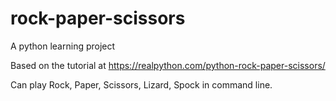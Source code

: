 # rock-paper-scissors
A python learning project

Based on the tutorial at https://realpython.com/python-rock-paper-scissors/

Can play Rock, Paper, Scissors, Lizard, Spock in command line.
